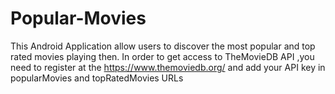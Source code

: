 # Popular-Movies
This Android Application allow users to discover the most popular and top rated movies playing then.
In order to get access to TheMovieDB API ,you need to register at the https://www.themoviedb.org/ and 
add your API key in popularMovies and topRatedMovies URLs
